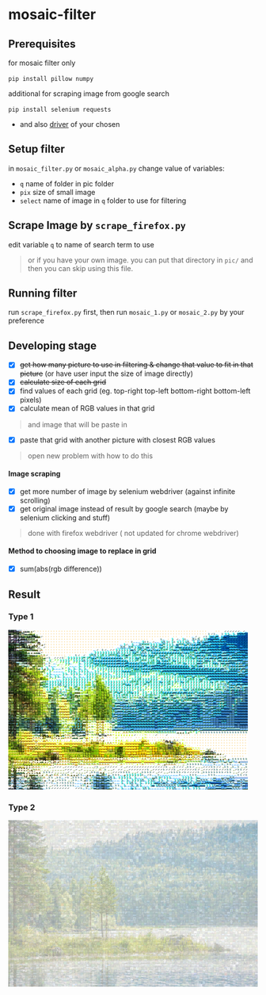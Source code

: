 # mosaic-filter

## Prerequisites
for mosaic filter only

`pip install pillow numpy`

additional for scraping image from google search

`pip install selenium requests`
- and also [driver](https://selenium-python.readthedocs.io/installation.html#drivers) of your chosen

## Setup filter
in `mosaic_filter.py` or `mosaic_alpha.py` change value of variables:
- `q` name of folder in pic folder
- `pix` size of small image
- `select` name of image in `q` folder to use for filtering

## Scrape Image by `scrape_firefox.py`
edit variable `q` to name of search term to use
> or if you have your own image. you can put that directory in `pic/`
> and then you can skip using this file.

## Running filter
run `scrape_firefox.py` first, then run `mosaic_1.py` or `mosaic_2.py` by your preference


## Developing stage
- [x] ~~get how many picture to use in filtering & change that value to fit in that picture~~ (or have user input the size of image directly)
- [x] ~~calculate size of each grid~~
- [x] find values of each grid (eg. top-right top-left bottom-right bottom-left pixels)
- [x] calculate mean of RGB values in that grid
> and image that will be paste in
- [x] paste that grid with another picture with closest RGB values
> open new problem with how to do this

#### Image scraping
- [x] get more number of image by selenium webdriver (against infinite scrolling)
- [x] get original image instead of result by google search (maybe by selenium clicking and stuff)
> done with firefox webdriver ( not updated for chrome webdriver)

#### Method to choosing image to replace in grid
- [x] sum(abs(rgb difference))
## Result 
### Type 1
![alt text](https://github.com/Zatan666/mosaic-filter/blob/main/Picture1.png?raw=true)

### Type 2
![alt text](https://github.com/Zatan666/mosaic-filter/blob/main/Picture2.png?raw=true)
